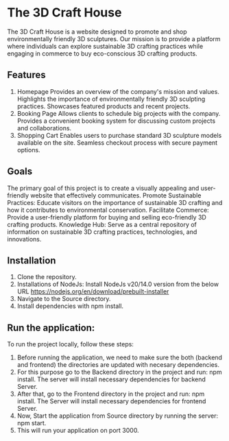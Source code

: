 # The 3D Craft House

The 3D Craft House is a website designed to promote and shop environmentally friendly 3D sculptures. Our mission is to provide a platform where individuals can explore sustainable 3D crafting practices while engaging in commerce to buy eco-conscious 3D crafting products.

## Features

1. Homepage
Provides an overview of the company's mission and values.
Highlights the importance of environmentally friendly 3D sculpting practices.
Showcases featured products and recent projects.
2. Booking Page
Allows clients to schedule big projects with the company.
Provides a convenient booking system for discussing custom projects and collaborations.
3. Shopping Cart
Enables users to purchase standard 3D sculpture models available on the site.
Seamless checkout process with secure payment options.


## Goals

The primary goal of this project is to create a visually appealing and user-friendly website that effectively communicates.
Promote Sustainable Practices: Educate visitors on the importance of sustainable 3D crafting and how it contributes to environmental conservation.
Facilitate Commerce: Provide a user-friendly platform for buying and selling eco-friendly 3D crafting products.
Knowledge Hub: Serve as a central repository of information on sustainable 3D crafting practices, technologies, and innovations.


## Installation

1. Clone the repository.
2. Installations of NodeJs: Install NodeJs v20/14.0 version from the below URL https://nodejs.org/en/download/prebuilt-installer 
3. Navigate to the Source directory.
4. Install dependencies with npm install.

## Run the application:

To run the project locally, follow these steps:

1. Before running the application, we need to make sure the both (backend and frontend) the directories are updated with necesary dependencies.
2. For this purpose go to the Backend directory in the project and run: npm install. The server will install necessary dependencies for backend Server.
3. After that, go to the Frontend directory in the project and run: npm install. The Server will install necessary dependencies for frontend Server.
4. Now, Start the application from Source directory by running the server: npm start.
5. This will run your application on port 3000.
